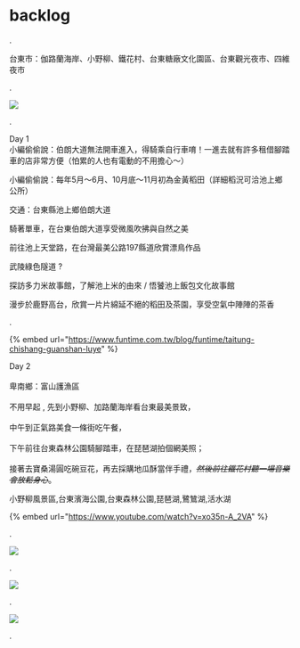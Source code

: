 # backlog

.

台東市：伽路蘭海岸、小野柳、鐵花村、台東糖廠文化園區、台東觀光夜市、四維夜市

.

![](../../../.gitbook/assets/photo\_2021-09-26\_14-31-50.jpg)

.

Day 1\
小編偷偷說：伯朗大道無法開車進入，得騎乘自行車唷！一進去就有許多租借腳踏車的店非常方便（怕累的人也有電動的不用擔心～）

小編偷偷說：每年5月～6月、10月底～11月初為金黃稻田（詳細稻況可洽池上鄉公所）

交通：台東縣池上鄉伯朗大道

騎著單車，在台東伯朗大道享受微風吹拂與自然之美

前往池上天堂路，在台灣最美公路197縣道欣賞漂鳥作品

武陵綠色隧道 ?

探訪多力米故事館，了解池上米的由來 / 悟饕池上飯包文化故事館

漫步於鹿野高台，欣賞一片片綿延不絕的稻田及茶園，享受空氣中陣陣的茶香

.

{% embed url="https://www.funtime.com.tw/blog/funtime/taitung-chishang-guanshan-luye" %}

Day 2\
\
卑南鄉：富山護漁區\
\
不用早起 , 先到小野柳、加路蘭海岸看台東最美景致，\
\
中午到正氣路美食一條街吃午餐，\
\
下午前往台東森林公園騎腳踏車，在琵琶湖拍個網美照；\
\
接著去寶桑湯圓吃碗豆花，再去採購地瓜酥當伴手禮，~~_然後前往鐵花村聽一場音樂會放鬆身心_~~。

小野柳風景區,台東濱海公園,台東森林公園,琵琶湖,鷺鷥湖,活水湖

{% embed url="https://www.youtube.com/watch?v=xo35n-A_2VA" %}

.

![](../../../.gitbook/assets/photo\_2021-09-26\_14-44-42.jpg)

.

![](../../../.gitbook/assets/photo\_2021-09-26\_14-45-35.jpg)

.

![](../../../.gitbook/assets/photo\_2021-09-26\_14-46-21.jpg)

.

